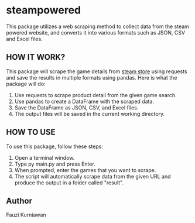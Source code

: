 # steampowered
This package utilizes a web scraping method to collect data from the steam powered website, and converts it into various formats such as JSON, CSV and Excel files.

## HOW IT WORK?
This package will scrape the game details from [steam store](https://store.steampowered.com/) using requests and save the results in multiple formats using pandas. Here is what the package will do:

1. Use requests to scrape product detail from the given game search.
2. Use pandas to create a DataFrame with the scraped data.
3. Save the DataFrame as JSON, CSV, and Excel files.
4. The output files will be saved in the current working directory.

## HOW TO USE
To use this package, follow these steps:

1. Open a terminal window.
2. Type py main.py and press Enter.
3. When prompted, enter the games that you want to scrape.
4. The script will automatically scrape data from the given URL and produce the output in a folder called "result".

## Author
Fauzi Kurniawan